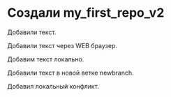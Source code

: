 ﻿# Создали my_first_repo_v2

Добавили текст.

Добавили текст через WEB браузер.

Добавим текст локально.

Добавили текст в новой ветке newbranch.

Добавил локальный конфликт.

